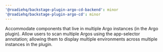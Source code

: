 ```yaml
---
'@roadiehq/backstage-plugin-argo-cd-backend': minor
'@roadiehq/backstage-plugin-argo-cd': minor
---
```


Accommodate components that live in multiple Argo instances (in the Argo plugin). Allow users to scan multiple Argos using the app-selector annotation; allowing them to display multiple environments across multiple instances in the plugin.
